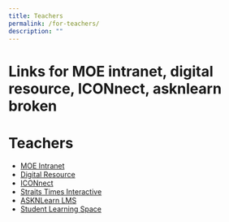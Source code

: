 ```yaml
---
title: Teachers
permalink: /for-teachers/
description: ""
---
```

# Links for MOE intranet, digital resource, ICONnect, asknlearn broken
# Teachers

*   <a href="http://intranet.moe.gov.sg/" target="_blank">MOE Intranet</a>
*   <a href="http://www.academyofsingaporeteachers.moe.gov.sg/" target="_blank">Digital Resource</a>
*   <a href="https://icon.moe.edu.sg/saas/usercenter/index.do/" target="_blank">ICONnect</a>
*   <a href="http://www.straitstimes.com/" target="_blank">Straits Times Interactive</a>
*   <a href="http://lms.asknlearn.com/tkss" target="_blank">ASKNLearn LMS</a>
*   <a href="https://vle.learning.moe.edu.sg/login" target="_blank">Student Learning Space</a>